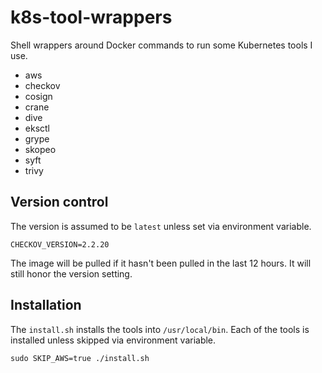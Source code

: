 # k8s-tool-wrappers

Shell wrappers around Docker commands to run some Kubernetes tools I use.

* aws
* checkov
* cosign
* crane
* dive
* eksctl
* grype
* skopeo
* syft
* trivy

## Version control

The version is assumed to be `latest` unless set via environment variable.

```console
CHECKOV_VERSION=2.2.20
```

The image will be pulled if it hasn't been pulled in the last 12 hours. It will
still honor the version setting.

## Installation

The `install.sh` installs the tools into `/usr/local/bin`. 
Each of the tools is installed unless skipped via environment variable.

```console
sudo SKIP_AWS=true ./install.sh
```
